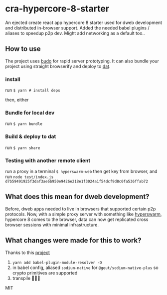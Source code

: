 # cra-hypercore-8-starter
An ejected create react app hypercore 8 starter used for dweb development and distributed in-browser support. Added the needed babel plugins / aliases to speedup p2p dev. Might add networking as a default too..

## How to use
The project uses [budo](https://github.com/mattdesl/budo) for rapid server prototyping. It can also bundle your project using straight browserify and deploy to [dat](https://dat.foundation/). 

### install 
run `$ yarn # install deps`

then, either

### Bundle for local dev
run `$ yarn bundle`

### Build & deploy to dat
run `$ yarn share`

### Testing with another remote client
run a proxy in a terminal `$ hyperswarm-web`
then get key from browser, and run `node test/index.js d7b59491925f3daf3ae6b950e9426e218e1f3024a1f54dcf9d8c0fa536ffab72`

## What does this mean for dweb development?
Before, dweb apps needed to live in browsers that supported certain p2p protocols. Now, with a simple proxy server with something like [hyperswarm](https://github.com/RangerMauve/hyperswarm-web), hypercore 8 comes to the browser, data can now get replicated cross browser sessions with minimal infrastructure.

## What changes were made for this to work?
Thanks to this [project](https://github.com/tinchoz49/workaround-hypercore8-browser)
1. `yarn add babel-plugin-module-resolver -D`
2. in babel config, aliased `sodium-native` for `@geut/sodium-native-plus` so crypto primitives are supported
3. transpile 🍾🍾🍾

MIT

